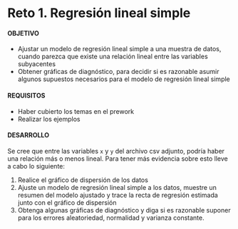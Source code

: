 # Reto 1. Regresión lineal simple

#### OBJETIVO 

- Ajustar un modelo de regresión lineal simple a una muestra de datos, cuando parezca que existe una relación lineal entre las variables subyacentes
- Obtener gráficas de diagnóstico, para decidir si es razonable asumir algunos supuestos necesarios para el modelo de regresión lineal simple

#### REQUISITOS 

- Haber cubierto los temas en el prework
- Realizar los ejemplos

#### DESARROLLO

Se cree que entre las variables `x` y `y` del archivo csv adjunto, podría haber una relación más o menos lineal. Para tener más evidencia sobre esto lleve a cabo lo siguiente:
  
1. Realice el gráfico de dispersión de los datos
2. Ajuste un modelo de regresión lineal simple a los datos, muestre un resumen del modelo ajustado y trace la recta de regresión estimada junto con el gráfico de dispersión
3. Obtenga algunas gráficas de diagnóstico y diga si es razonable suponer para los errores aleatoriedad, normalidad y varianza constante.
